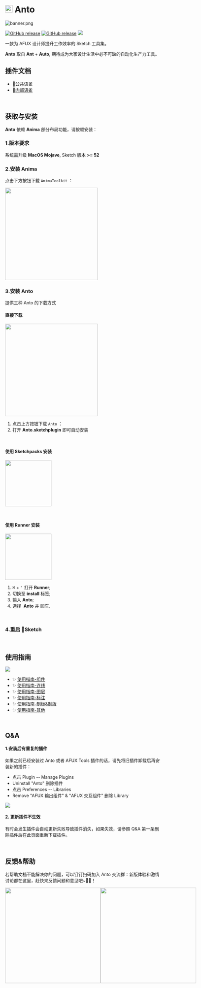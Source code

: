 # <img src="https://raw.githubusercontent.com/canisminor1990/anto/master/icon.png" width="24"> Anto

![banner.png](https://raw.githubusercontent.com/canisminor1990/anto/master/docs/banner.png)

[![GitHub release](https://img.shields.io/github/release/canisminor1990/anto.svg)](https://github.com/canisminor1990/anto/releases) [![GitHub release](https://img.shields.io/badge/Works%20with-Sketch%20Runner-blue.svg?colorB=308ADF)](http://bit.ly/SketchRunnerWebsite) [![](https://img.shields.io/github/downloads/canisminor1990/anto/total.svg)](https://github.com/canisminor1990/anto/releases)

一款为 AFUX 设计师提升工作效率的 Sketch 工具集。

**Anto** 取自 **Ant** + **Auto**, 期待成为大家设计生活中必不可缺的自动化生产力工具。

## 插件文档

- 📘[公共语雀](https://www.yuque.com/canisminor/anto/readme)
- 📘[内部语雀](https://yuque.antfin-inc.com/afux-design/anto/readme)

<br />

## 获取与安装

**Anto** 依赖 **Anima** 部分布局功能，请按顺安装：

### 1.版本要求

系统需升级 **MacOS Mojave**, Sketch 版本 **>= 52**

### 2.安装 Anima

点击下方按钮下载 `AnimaToolkit` ：

[<img src="https://raw.githubusercontent.com/canisminor1990/anto/master/docs/button-anima.png" width="300"/>](https://animaapp.s3.amazonaws.com/sketchplugin/toolkit/AnimaToolkitPlugin.zip)

### 3.安装 Anto

提供三种 Anto 的下载方式

#### 直接下载


[<img src="https://raw.githubusercontent.com/canisminor1990/anto/master/docs/button-anto.png" width="300"/>](https://github.com/canisminor1990/anto/releases)

1. 点击上方按钮下载 `Anto` ：
2. 打开 **Anto.sketchplugin** 即可自动安装

<br />

#### 使用 Sketchpacks 安装

<a href="https://sketchpacks.com/canisminor1990/anto/install"><img src="https://sketchpacks-com.s3.amazonaws.com/assets/badges/sketchpacks-badge-install.png" width="150"></a>

<br />

#### 使用 Runner 安装

<a href="http://sketchrunner.com/"><img src="http://bit.ly/RunnerBadgeBlue" width="150"></a>

1.  <kbd>⌘</kbd> + <kbd>'</kbd> 打开 **Runner**;
2.  切换至 **install** 标签;
3.  输入 **Anto**;
4.  选择  **Anto** 并 <kbd>回车</kbd>.

<br />

### 4.重启 💎Sketch

<br />

## 使用指南

![](https://raw.githubusercontent.com/canisminor1990/anto/master/docs/doc-2.png)

- ✨ [使用指南-组件](https://www.yuque.com/canisminor/anto/symbol)
- ✨ [使用指南-连线](https://www.yuque.com/canisminor/anto/lines)
- ✨ [使用指南-图层](https://www.yuque.com/canisminor/anto/layers)
- ✨ [使用指南-标注](https://www.yuque.com/canisminor/anto/note)
- ✨ [使用指南-制标&制版](https://www.yuque.com/canisminor/anto/publish)
- ✨ [使用指南-其他](https://www.yuque.com/canisminor/anto/others)

<br />

## Q&A

#### 1.安装后有重复的插件

如果之前已经安装过 Anto 或者 AFUX Tools 插件的话，请先将旧插件卸载后再安装新的插件：

- 点击 Plugin -- Manage Plugins
- Uninstall "Anto" 删除插件
- 点击 Preferences -- Libraries
- Remove "AFUX 输出组件" & "AFUX 交互组件" 删除 Library

![](https://raw.githubusercontent.com/canisminor1990/anto/master/docs/doc-1.png)

#### 2. 更新插件不生效

有时会发生插件会自动更新失败导致插件消失，如果失效，请参照 Q&A 第一条删除插件后在此页面重新下载插件。

<br />

## 反馈&帮助

若帮助文档不能解决你的问题，可以钉钉扫码加入 Anto 交流群：新版体验和激情讨论都在这里，赶快来反馈问题和意见吧~🤘😘！

<div style="display:flex">
<img src="https://raw.githubusercontent.com/canisminor1990/anto/master/docs/qrcode-public.png" width="310"/>
<img src="https://raw.githubusercontent.com/canisminor1990/anto/master/docs/qrcode-anto.png" width="310"/>
</div>
